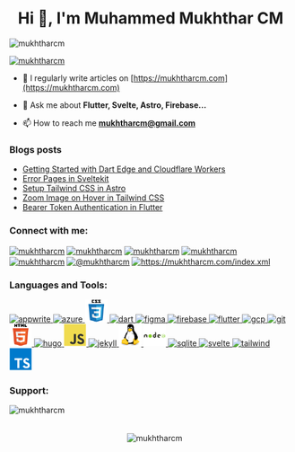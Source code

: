 <h1 align="center">Hi 👋, I'm Muhammed Mukhthar CM</h1>
<p align="left"> <img src="https://komarev.com/ghpvc/?username=mukhtharcm&label=Profile%20views&color=0e75b6&style=flat" alt="mukhtharcm" /> </p>

<p align="left"> <a href="https://twitter.com/mukhtharcm" target="blank"><img src="https://img.shields.io/twitter/follow/mukhtharcm?logo=twitter&style=for-the-badge" alt="mukhtharcm" /></a> </p>

- 📝 I regularly write articles on [https://mukhtharcm.com](https://mukhtharcm.com)

- 💬 Ask me about **Flutter, Svelte, Astro, Firebase...**

- 📫 How to reach me **mukhtharcm@gmail.com**

### Blogs posts
<!-- BLOG-POST-LIST:START -->
- [Getting Started with Dart Edge and Cloudflare Workers](https://mukhtharcm.com/getting-started-with-cloudflare-workers-dart-edge/)
- [Error Pages in Sveltekit](https://mukhtharcm.com/error-pages-sveltekit/)
- [Setup Tailwind CSS in Astro](https://mukhtharcm.com/astro-tailwind-setup/)
- [Zoom Image on Hover in Tailwind CSS](https://mukhtharcm.com/zoom-image-hover-tailwind-css/)
- [Bearer Token Authentication in Flutter](https://mukhtharcm.com/flutter-bearer-token-authentication/)
<!-- BLOG-POST-LIST:END -->

<h3 align="left">Connect with me:</h3>
<p align="left">
<a href="https://codepen.io/mukhtharcm" target="blank"><img align="center" src="https://raw.githubusercontent.com/rahuldkjain/github-profile-readme-generator/master/src/images/icons/Social/codepen.svg" alt="mukhtharcm" height="30" width="40" /></a>
<a href="https://dev.to/mukhtharcm" target="blank"><img align="center" src="https://raw.githubusercontent.com/rahuldkjain/github-profile-readme-generator/master/src/images/icons/Social/devto.svg" alt="mukhtharcm" height="30" width="40" /></a>
<a href="https://twitter.com/mukhtharcm" target="blank"><img align="center" src="https://raw.githubusercontent.com/rahuldkjain/github-profile-readme-generator/master/src/images/icons/Social/twitter.svg" alt="mukhtharcm" height="30" width="40" /></a>
<a href="https://fb.com/mukhtharcm" target="blank"><img align="center" src="https://raw.githubusercontent.com/rahuldkjain/github-profile-readme-generator/master/src/images/icons/Social/facebook.svg" alt="mukhtharcm" height="30" width="40" /></a>
<a href="https://instagram.com/mukhtharcm" target="blank"><img align="center" src="https://raw.githubusercontent.com/rahuldkjain/github-profile-readme-generator/master/src/images/icons/Social/instagram.svg" alt="mukhtharcm" height="30" width="40" /></a>
<a href="https://hashnode.com/@mukhtharcm" target="blank"><img align="center" src="https://raw.githubusercontent.com/rahuldkjain/github-profile-readme-generator/master/src/images/icons/Social/hashnode.svg" alt="@mukhtharcm" height="30" width="40" /></a>
<a href="/https://mukhtharcm.com/index.xml" target="blank"><img align="center" src="https://raw.githubusercontent.com/rahuldkjain/github-profile-readme-generator/master/src/images/icons/Social/rss.svg" alt="https://mukhtharcm.com/index.xml" height="30" width="40" /></a>
</p>

<h3 align="left">Languages and Tools:</h3>
<p align="left"> <a href="https://appwrite.io" target="_blank" rel="noreferrer"> <img src="https://www.vectorlogo.zone/logos/appwriteio/appwriteio-icon.svg" alt="appwrite" width="40" height="40"/> </a> <a href="https://azure.microsoft.com/en-in/" target="_blank" rel="noreferrer"> <img src="https://www.vectorlogo.zone/logos/microsoft_azure/microsoft_azure-icon.svg" alt="azure" width="40" height="40"/> </a> <a href="https://www.w3schools.com/css/" target="_blank" rel="noreferrer"> <img src="https://raw.githubusercontent.com/devicons/devicon/master/icons/css3/css3-original-wordmark.svg" alt="css3" width="40" height="40"/> </a> <a href="https://dart.dev" target="_blank" rel="noreferrer"> <img src="https://www.vectorlogo.zone/logos/dartlang/dartlang-icon.svg" alt="dart" width="40" height="40"/> </a> <a href="https://www.figma.com/" target="_blank" rel="noreferrer"> <img src="https://www.vectorlogo.zone/logos/figma/figma-icon.svg" alt="figma" width="40" height="40"/> </a> <a href="https://firebase.google.com/" target="_blank" rel="noreferrer"> <img src="https://www.vectorlogo.zone/logos/firebase/firebase-icon.svg" alt="firebase" width="40" height="40"/> </a> <a href="https://flutter.dev" target="_blank" rel="noreferrer"> <img src="https://www.vectorlogo.zone/logos/flutterio/flutterio-icon.svg" alt="flutter" width="40" height="40"/> </a> <a href="https://cloud.google.com" target="_blank" rel="noreferrer"> <img src="https://www.vectorlogo.zone/logos/google_cloud/google_cloud-icon.svg" alt="gcp" width="40" height="40"/> </a> <a href="https://git-scm.com/" target="_blank" rel="noreferrer"> <img src="https://www.vectorlogo.zone/logos/git-scm/git-scm-icon.svg" alt="git" width="40" height="40"/> </a> <a href="https://www.w3.org/html/" target="_blank" rel="noreferrer"> <img src="https://raw.githubusercontent.com/devicons/devicon/master/icons/html5/html5-original-wordmark.svg" alt="html5" width="40" height="40"/> </a> <a href="https://gohugo.io/" target="_blank" rel="noreferrer"> <img src="https://api.iconify.design/logos-hugo.svg" alt="hugo" width="40" height="40"/> </a> <a href="https://developer.mozilla.org/en-US/docs/Web/JavaScript" target="_blank" rel="noreferrer"> <img src="https://raw.githubusercontent.com/devicons/devicon/master/icons/javascript/javascript-original.svg" alt="javascript" width="40" height="40"/> </a> <a href="https://jekyllrb.com/" target="_blank" rel="noreferrer"> <img src="https://www.vectorlogo.zone/logos/jekyllrb/jekyllrb-icon.svg" alt="jekyll" width="40" height="40"/> </a> <a href="https://www.linux.org/" target="_blank" rel="noreferrer"> <img src="https://raw.githubusercontent.com/devicons/devicon/master/icons/linux/linux-original.svg" alt="linux" width="40" height="40"/> </a> <a href="https://nodejs.org" target="_blank" rel="noreferrer"> <img src="https://raw.githubusercontent.com/devicons/devicon/master/icons/nodejs/nodejs-original-wordmark.svg" alt="nodejs" width="40" height="40"/> </a> <a href="https://www.sqlite.org/" target="_blank" rel="noreferrer"> <img src="https://www.vectorlogo.zone/logos/sqlite/sqlite-icon.svg" alt="sqlite" width="40" height="40"/> </a> <a href="https://svelte.dev" target="_blank" rel="noreferrer"> <img src="https://upload.wikimedia.org/wikipedia/commons/1/1b/Svelte_Logo.svg" alt="svelte" width="40" height="40"/> </a> <a href="https://tailwindcss.com/" target="_blank" rel="noreferrer"> <img src="https://www.vectorlogo.zone/logos/tailwindcss/tailwindcss-icon.svg" alt="tailwind" width="40" height="40"/> </a> <a href="https://www.typescriptlang.org/" target="_blank" rel="noreferrer"> <img src="https://raw.githubusercontent.com/devicons/devicon/master/icons/typescript/typescript-original.svg" alt="typescript" width="40" height="40"/> </a> </p>

<h3 align="left">Support:</h3>
<p><a href="https://www.buymeacoffee.com/mukhtharcm"> <img align="left" src="https://cdn.buymeacoffee.com/buttons/v2/default-yellow.png" height="50" width="210" alt="mukhtharcm" /></a></p><br><br>

<p><img align="center" src="https://github-readme-stats.vercel.app/api/top-langs?username=mukhtharcm&show_icons=true&locale=en&layout=compact" alt="mukhtharcm" /></p>
